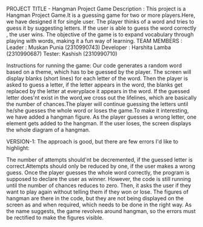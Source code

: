 PROJECT TITLE - Hangman Project Game Description : This project is a Hangman Project Game.It is a guessing game for two or more players.Here, we have designed it for single user. The player thinks of a word and tries to guess it by suggesting letters. If the user is able to guess the word correctly , the user wins. The objective of the game is to expand vocabulary through playing with words, making it a fun way of learning. TEAM MEMBERS : Leader : Muskan Punia (2310990743) Developer : Harshita Lamba (2310990687) Tester: Kashish (2310990710)

Instructions for running the game: Our code generates a random word based on a theme, which has to be guessed by the player. The screen will display blanks (short lines) for each letter of the word. Then the player is asked to guess a letter, if the letter appears in the word, the blanks get replaced by the letter at everyplace it appears in the word. If the guessed letter does'nt exist in the word,we cross out the lifelines, which are basically the number of chances.The player will continue guessing the letters until he/she guesses the whole word or loses the game.To make it interesting, we have added a hangman figure. As the player guesses a wrong letter, one element gets added to the hangman. If the user loses, the screen displays the whole diagram of a hangman.

VERSION-1: The approach is good, but there are few errors I'd like to highlight:

The number of attempts should'nt be decremented, if the guessed letter is correct.Attempts should only be reduced by one, if the user makes a wrong guess.
Once the player guesses the whole word correctly, the program is supposed to declare the user as winner. However, the code is still running until the number of chances reduces to zero. Then, it asks the user if they want to play again without telling them if they won or lose.
The figures of hangman are there in the code, but they are not being displayed on the screen as and when required, which needs to be done in the right way. As the name suggests, the game revolves around hangman, so the errors must be rectified to make the figures visible.
